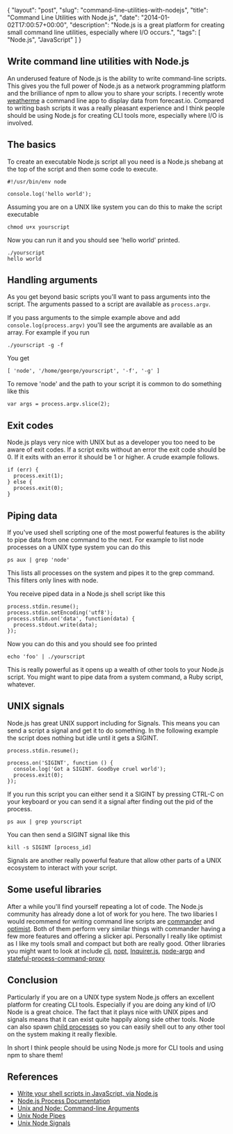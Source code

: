 {
  "layout": "post",
  "slug": "command-line-utilities-with-nodejs",
  "title": "Command Line Utilities with Node.js",
  "date": "2014-01-02T17:00:57+00:00",
  "description": "Node.js is a great platform for creating small command line utilities, especially where I/O occurs.",
  "tags": [
    "Node.js",
    "JavaScript"
  ]
}

## Write command line utilities with Node.js

An underused feature of Node.js is the ability to write command-line scripts. This gives you the full power of Node.js as a network programming platform and the brilliance of npm to allow you to share your scripts. I recently wrote  [weatherme][2] a command line app to display data from forecast.io. Compared to writing bash scripts it was a really pleasant experience and I think people should be using Node.js for creating CLI tools more, especially where I/O is involved.

## The basics

To create an executable Node.js script all you need is a Node.js shebang at the top of the script and then some code to execute.

    #!/usr/bin/env node

    console.log('hello world');

Assuming you are on a UNIX like system you can do this to make the script executable

    chmod u+x yourscript

Now you can run it and you should see 'hello world' printed.

    ./yourscript
    hello world

## Handling arguments

As you get beyond basic scripts you'll want to pass arguments into the script. The arguments passed to a script are available as `process.argv`.

If you pass arguments to the simple example above and add `console.log(process.argv)` you'll see the arguments are available as an array. For example if you run

    ./yourscript -g -f 

You get 

    [ 'node', '/home/george/yourscript', '-f', '-g' ]

To remove 'node' and the path to your script it is common to do something like this

    var args = process.argv.slice(2);

## Exit codes

Node.js plays very nice with UNIX but as a developer you too need to be aware of exit codes. If a script exits without an error the exit code should be 0. If it exits with an error it should be 1 or higher. A crude example follows.

    if (err) {
      process.exit(1);
    } else {
      process.exit(0);
    }

## Piping data

If you've used shell scripting one of the most powerful features is the ability to pipe data from one command to the next. For example to list node processes on a UNIX type system you can do this

    ps aux | grep 'node'

This lists all processes on the system and pipes it to the grep command. This filters only lines with node.

You receive piped data in a Node.js shell script like this

    process.stdin.resume();
    process.stdin.setEncoding('utf8');
    process.stdin.on('data', function(data) {
      process.stdout.write(data);
    });

Now you can do this and you should see foo printed

    echo 'foo' | ./yourscript

This is really powerful as it opens up a wealth of other tools to your Node.js script. You might want to pipe data from a system command, a Ruby script, whatever.

## UNIX signals

Node.js has great UNIX support including for Signals. This means you can send a script a signal and get it to do something. In the following example the script does nothing but idle until it gets a SIGINT.

    process.stdin.resume();
  
    process.on('SIGINT', function () {
      console.log('Got a SIGINT. Goodbye cruel world');
      process.exit(0);
    });

If you run this script you can either send it a SIGINT by pressing CTRL-C on your keyboard or you can send it a signal after finding out the pid of the process.

    ps aux | grep yourscript

You can then send a SIGINT signal like this

    kill -s SIGINT [process_id]

Signals are another really powerful feature that allow other parts of a UNIX ecosystem to interact with your script. 
  

## Some useful libraries

After a while you'll find yourself repeating a lot of code. The Node.js community has already done a lot of work for you here. The two libaries I would recommend for writing command line scripts are [commander][7] and [optimist][8]. Both of them perform very similar things with commander having a few more features and offering a slicker api. Personally I really like optimist as I like my tools small and compact but both are really good. Other libraries you might want to look at include [cli][9], [nopt][10], [Inquirer.js][12], [node-argp][13] and [stateful-process-command-proxy][14]

## Conclusion

Particularly if you are on a UNIX type system Node.js offers an excellent platform for creating CLI tools. Especially if you are doing any kind of I/O Node is a great choice. The fact that it plays nice with UNIX pipes and signals means that it can exist quite happily along side other tools. Node can also spawn [child processes][11] so you can easily shell out to any other tool on the system making it really flexible.

In short I think people should be using Node.js more for CLI tools and using npm to share them!

## References 

* [Write your shell scripts in JavaScript, via Node.js][1]
* [Node.js Process Documentation][3]
* [Unix and Node: Command-line Arguments][4]
* [Unix Node Pipes][5]
* [Unix Node Signals][6]

[1]: http://www.2ality.com/2011/12/nodejs-shell-scripting.html
[2]: https://github.com/shapeshed/weatherme
[3]: http://nodejs.org/api/process.html
[4]: http://dailyjs.com/2012/03/01/unix-node-arguments/
[5]: http://dailyjs.com/2012/03/08/unix-node-pipes/
[6]: http://dailyjs.com/2012/03/15/unix-node-signals/
[7]: https://github.com/visionmedia/commander.js
[8]: https://github.com/substack/node-optimist
[9]: https://github.com/chriso/cli
[10]: https://github.com/isaacs/nopt
[11]: http://nodejs.org/api/child_process.html
[12]: https://github.com/SBoudrias/Inquirer.js
[13]: https://github.com/gagle/node-argp
[14]: https://github.com/bitsofinfo/stateful-process-command-proxy
